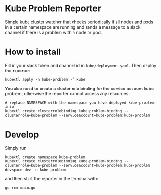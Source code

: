 # Kube Problem Reporter

Simple kube cluster watcher that checks periodically if all nodes and pods in a certain namespace are running and sends a message to a slack channel if there is a problem with a node or pod.

# How to install

Fill in your slack token and channel id in `kube/deployment.yaml`. Then deploy the reporter:

```
kubectl apply -n kube-problem -f kube
```

You also need to create a cluster role binding for the service account kube-problem, otherwise the reporter cannot access any resources:

```
# replace NAMESPACE with the namespace you have deployed kube-problem into
kubectl create clusterrolebinding kube-problem-binding --clusterrole=kube-problem --serviceaccount=kube-problem:kube-problem
```

# Develop

Simply run

```
kubectl create namespace kube-problem
kubectl create clusterrolebinding kube-problem-binding --clusterrole=kube-problem --serviceaccount=kube-problem:kube-problem
devspace dev -n kube-problem
```

and then start the reporter in the terminal with:

```
go run main.go
```
